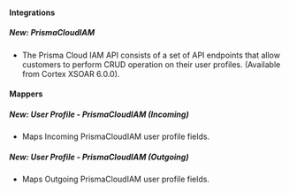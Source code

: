
#### Integrations
##### New: PrismaCloudIAM
- The Prisma Cloud IAM API consists of a set of API endpoints that allow customers to perform CRUD operation on their user profiles. (Available from Cortex XSOAR 6.0.0).

#### Mappers
##### New: User Profile - PrismaCloudIAM (Incoming)
- Maps Incoming PrismaCloudIAM user profile fields.
##### New: User Profile - PrismaCloudIAM (Outgoing)
- Maps Outgoing PrismaCloudIAM user profile fields.